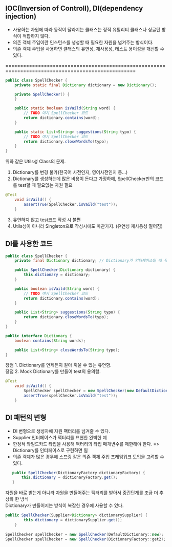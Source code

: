 ## IOC(Inversion of Controll), DI(dependency injection)
*  사용하는 자원에 따라 동작이 달라지는 클래스는 정적 유틸리티 클래스나 싱글턴 방식이 적합하지 않다. 
*  의존 객체 주입이란 인스턴스를 생성할 때 필요한 자원을 넘겨주는 방식이다.
*  의존 객체 주입을 사용하면 클래스의 유연성, 재사용성, 테스트 용이성을 개선할 수 있다.  

==================================================================================================

``` java
public class SpellChecker {
	private static final Dictionary dictionary = new Dictionary();

	private SpellChecker() {
	}

	public static boolean isVaild(String word) {
		// TODO 여기 SpellChecker 코드
		return dictionary.contains(word);
	}

	public static List<String> suggestions(String typo) {
  		// TODO 여기 SpellChecker 코드
		return dictionary.closeWordsTo(typo);
	}
} 
```  

위와 같은 Utils성 Class의 문제.  
1. Dictionary를 변경 불가(한국어 사전인지, 영어사전인지 등...)
2. Dictionary를 생성하는데 많은 비용이 든다고 가정하에, SpellChecker만의 코드를 test할 때 필요없는 자원 필요 
``` java
@Test
	void isVaild() {
		assertTrue(SpellChecker.isVaild("test"));
	}
```    
3. 유연하지 않고 test코드 작성 시 불편
4. Utils성이 아니라 Singleton으로 작성시에도 마찬가지. (유연성 재사용성 떨어짐)  


## DI를 사용한 코드
``` java
public class SpellChecker {
	private final Dictionary dictionary; // Dictionary가 인터페이스일 때 유연, 재사용성

	public SpellChecker(Dictionary dictionary) {
		this.dictionary = dictionary;
	}

	public boolean isVaild(String word) {
		// TODO 여기 SpellChecker 코드
		return dictionary.contains(word);
	}

	public List<String> suggestions(String typo) {
		return dictionary.closeWordsTo(typo);
	}
}

public interface Dictionary {
	boolean contains(String words);

	public List<String> closeWordsTo(String typo);
}

```  

장점 1. Dictionary를 언제든지 갈아 끼울 수 있는 유연함.  
장점 2. Mock Dictionary를 만들어 test의 용의함.  

``` java
@Test
	void isVaild() {
		SpellChecker spellChecker = new SpellChecker(new DefaultDictionary());
		assertTrue(spellChecker.isVaild("test"));
	}
```  

## DI 패턴의 변형
*  DI 변형으로 생성자에 자원 팩터리를 넘겨줄 수 있다.
*  Supplier<T> 인터페이스가 팩터리를 표현한 완벽한 예
* 한정적 와일드카드 타입을 사용해 팩터리의 타입 매개변수를 제한해야 한다. => Dictionary를 인터페이스로 구현하면 됨
* 의존 객체가 많은 경우에 스프링 같은 의존 객체 주입 프레임워크 도입을 고려할 수 있다.
  
 ``` java
  	public SpellChecker(DictionaryFactory dictionaryFactory) {
		this.dictionary = dictionaryFactory.get();
	}
```  
자원을 바로 받는게 아니라 자원을 만들어주는 팩터리를 받아서 중간단계를 조금 더 추상화 한 방식  
Dictionary가 만들어지는 방식이 복잡한 경우에 사용할 수 있다.  


``` java
public SpellChecker(Supplier<Dictionary> dictionarySupplier) {
		this.dictionary = dictionarySupplier.get();
	}
  
SpellChecker spellChecker = new SpellChecker(DefaultDictionary::new);
SpellChecker spellChecker = new SpellChecker(DictionaryFactory::get2);  
  
```  
  






